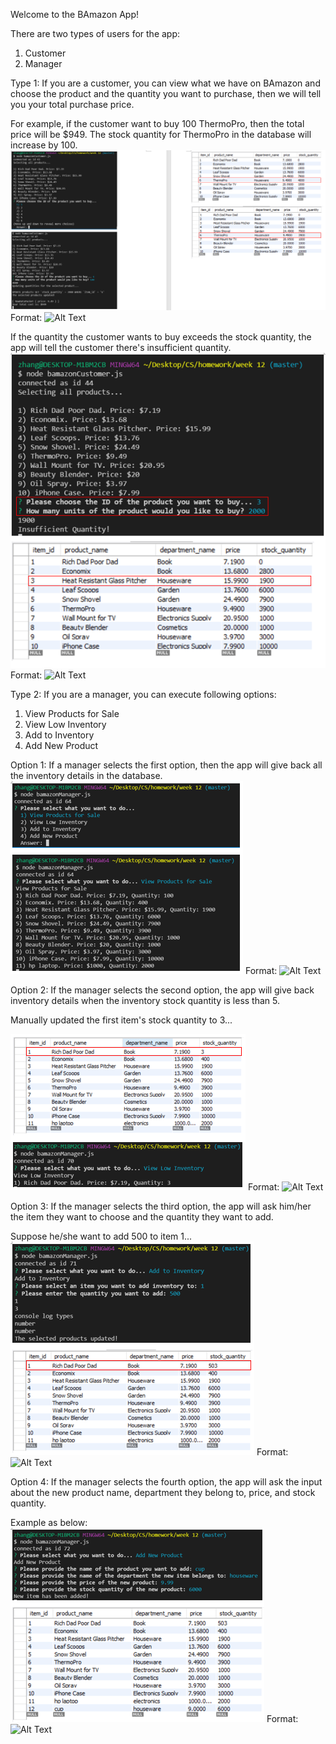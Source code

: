 Welcome to the BAmazon App!

There are two types of users for the app:
1. Customer
2. Manager

Type 1: If you are a customer, you can view what we have on BAmazon and choose the product and the quantity you want to purchase, then we will tell you your total purchase price.

For example, if the customer want to buy 100 ThermoPro, then the total price will be $949. The stock quantity for ThermoPro in the database will increase by 100. 
![Customer App](/images/customer.png)
Format: ![Alt Text](url)

If the quantity the customer wants to buy exceeds the stock quantity, the app will tell the customer there's insufficient quantity.
![Customer App](/images/customer2.png)
Format: ![Alt Text](url)

Type 2: If you are a manager, you can execute following options:
1. View Products for Sale
2. View Low Inventory
3. Add to Inventory
4. Add New Product

Option 1:
If a manager selects the first option, then the app will give back all the inventory details in the database.
![Manager App](/images/managerOp1.png)
Format: ![Alt Text](url)

Option 2:
If the manager selects the second option, the app will give back inventory details when the inventory stock quantity is less than 5.

Manually updated the first item's stock quantity to 3...

![Manager App](/images/managerOp2.png)
Format: ![Alt Text](url)

Option 3:
If the manager selects the third option, the app will ask him/her the item they want to choose and the quantity they want to add.

Suppose he/she want to add 500 to item 1...
![Manager App](/images/managerOp3.png)
Format: ![Alt Text](url)

Option 4:
If the manager selects the fourth option, the app will ask the input about the new product name, department they belong to, price, and stock quantity.

Example as below:
![Manager App](/images/managerOp4.png)
Format: ![Alt Text](url)